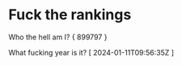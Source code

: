 # Fuck the rankings

Who the hell am I?
{ 899797 }

What fucking year is it?
[ 2024-01-11T09:56:35Z ]
